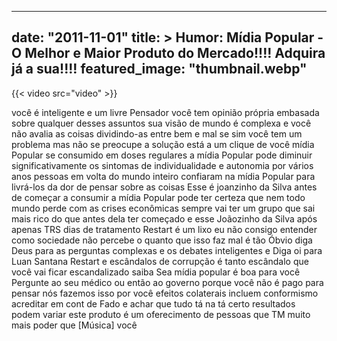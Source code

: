 
---
date: "2011-11-01"
title: > 
    Humor: Mídia Popular - O Melhor e Maior Produto do Mercado!!!! Adquira já a sua!!!!
featured_image: "thumbnail.webp"
---

{{< video src="video" >}}


você é inteligente e um livre Pensador
você tem opinião própria embasada sobre
qualquer desses assuntos sua visão de
mundo é complexa e você não avalia as
coisas dividindo-as entre bem e mal se
sim você tem um problema mas não se
preocupe a solução está a um clique de
você mídia
Popular se consumido em doses regulares
a mídia Popular pode diminuir
significativamente os sintomas de
individualidade e autonomia por vários
anos pessoas em volta do mundo inteiro
confiaram na mídia Popular para
livrá-los da dor de pensar sobre as
coisas Esse é joanzinho da Silva antes
de começar a consumir a mídia
Popular pode ter certeza que nem todo
mundo perde com as crises econômicas
sempre vai ter um grupo que sai mais
rico do que antes dela ter começado e
esse Joãozinho da Silva após apenas TRS
dias de tratamento Restart é um lixo eu
não consigo entender como sociedade não
percebe o quanto que isso faz mal é tão
Óbvio diga Deus para as perguntas
complexas e os debates inteligentes e
Diga oi para Luan Santana Restart e
escândalos de corrupção é tanto
escândalo que você vai ficar
escandalizado saiba Sea mídia popular é
boa para você Pergunte ao seu médico ou
então ao governo porque você não é pago
para pensar nós fazemos isso por você
efeitos colaterais incluem conformismo
acreditar em cont de Fado e achar que
tudo tá na tá certo resultados podem
variar este produto é um oferecimento de
pessoas que TM muito mais poder que
[Música]
você